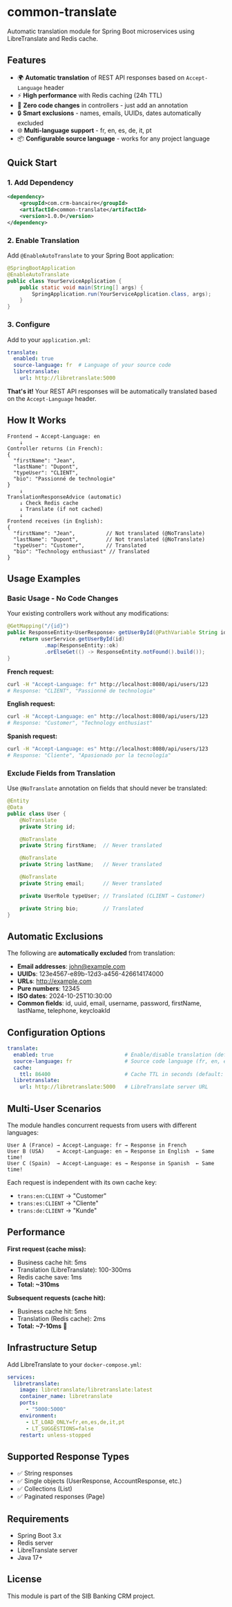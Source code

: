 # common-translate

Automatic translation module for Spring Boot microservices using LibreTranslate and Redis cache.

## Features

- 🌍 **Automatic translation** of REST API responses based on `Accept-Language` header
- ⚡ **High performance** with Redis caching (24h TTL)
- 🎯 **Zero code changes** in controllers - just add an annotation
- 🔒 **Smart exclusions** - names, emails, UUIDs, dates automatically excluded
- 🌐 **Multi-language support** - fr, en, es, de, it, pt
- 📦 **Configurable source language** - works for any project language

## Quick Start

### 1. Add Dependency

```xml
<dependency>
    <groupId>com.crm-bancaire</groupId>
    <artifactId>common-translate</artifactId>
    <version>1.0.0</version>
</dependency>
```

### 2. Enable Translation

Add `@EnableAutoTranslate` to your Spring Boot application:

```java
@SpringBootApplication
@EnableAutoTranslate
public class YourServiceApplication {
    public static void main(String[] args) {
        SpringApplication.run(YourServiceApplication.class, args);
    }
}
```

### 3. Configure

Add to your `application.yml`:

```yaml
translate:
  enabled: true
  source-language: fr  # Language of your source code
  libretranslate:
    url: http://libretranslate:5000
```

**That's it!** Your REST API responses will be automatically translated based on the `Accept-Language` header.

## How It Works

```
Frontend → Accept-Language: en
    ↓
Controller returns (in French):
{
  "firstName": "Jean",
  "lastName": "Dupont",
  "typeUser": "CLIENT",
  "bio": "Passionné de technologie"
}
    ↓
TranslationResponseAdvice (automatic)
    ↓ Check Redis cache
    ↓ Translate (if not cached)
    ↓
Frontend receives (in English):
{
  "firstName": "Jean",          // Not translated (@NoTranslate)
  "lastName": "Dupont",         // Not translated (@NoTranslate)
  "typeUser": "Customer",       // Translated
  "bio": "Technology enthusiast" // Translated
}
```

## Usage Examples

### Basic Usage - No Code Changes

Your existing controllers work without any modifications:

```java
@GetMapping("/{id}")
public ResponseEntity<UserResponse> getUserById(@PathVariable String id) {
    return userService.getUserById(id)
            .map(ResponseEntity::ok)
            .orElseGet(() -> ResponseEntity.notFound().build());
}
```

**French request:**
```bash
curl -H "Accept-Language: fr" http://localhost:8080/api/users/123
# Response: "CLIENT", "Passionné de technologie"
```

**English request:**
```bash
curl -H "Accept-Language: en" http://localhost:8080/api/users/123
# Response: "Customer", "Technology enthusiast"
```

**Spanish request:**
```bash
curl -H "Accept-Language: es" http://localhost:8080/api/users/123
# Response: "Cliente", "Apasionado por la tecnología"
```

### Exclude Fields from Translation

Use `@NoTranslate` annotation on fields that should never be translated:

```java
@Entity
@Data
public class User {
    @NoTranslate
    private String id;

    @NoTranslate
    private String firstName;  // Never translated

    @NoTranslate
    private String lastName;   // Never translated

    @NoTranslate
    private String email;      // Never translated

    private UserRole typeUser; // Translated (CLIENT → Customer)

    private String bio;        // Translated
}
```

## Automatic Exclusions

The following are **automatically excluded** from translation:

- **Email addresses**: john@example.com
- **UUIDs**: 123e4567-e89b-12d3-a456-426614174000
- **URLs**: http://example.com
- **Pure numbers**: 12345
- **ISO dates**: 2024-10-25T10:30:00
- **Common fields**: id, uuid, email, username, password, firstName, lastName, telephone, keycloakId

## Configuration Options

```yaml
translate:
  enabled: true                       # Enable/disable translation (default: true)
  source-language: fr                 # Source code language (fr, en, es, de, it, pt)
  cache:
    ttl: 86400                        # Cache TTL in seconds (default: 24h)
  libretranslate:
    url: http://libretranslate:5000   # LibreTranslate server URL
```

## Multi-User Scenarios

The module handles concurrent requests from users with different languages:

```
User A (France) → Accept-Language: fr → Response in French
User B (USA)    → Accept-Language: en → Response in English  ← Same time!
User C (Spain)  → Accept-Language: es → Response in Spanish  ← Same time!
```

Each request is independent with its own cache key:
- `trans:en:CLIENT` → "Customer"
- `trans:es:CLIENT` → "Cliente"
- `trans:de:CLIENT` → "Kunde"

## Performance

**First request (cache miss):**
- Business cache hit: 5ms
- Translation (LibreTranslate): 100-300ms
- Redis cache save: 1ms
- **Total: ~310ms**

**Subsequent requests (cache hit):**
- Business cache hit: 5ms
- Translation (Redis cache): 2ms
- **Total: ~7-10ms** 🚀

## Infrastructure Setup

Add LibreTranslate to your `docker-compose.yml`:

```yaml
services:
  libretranslate:
    image: libretranslate/libretranslate:latest
    container_name: libretranslate
    ports:
      - "5000:5000"
    environment:
      - LT_LOAD_ONLY=fr,en,es,de,it,pt
      - LT_SUGGESTIONS=false
    restart: unless-stopped
```

## Supported Response Types

- ✅ String responses
- ✅ Single objects (UserResponse, AccountResponse, etc.)
- ✅ Collections (List<UserResponse>)
- ✅ Paginated responses (Page<UserResponse>)

## Requirements

- Spring Boot 3.x
- Redis server
- LibreTranslate server
- Java 17+

## License

This module is part of the SIB Banking CRM project.
